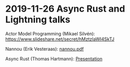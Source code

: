 # 2019-11-26 Async Rust and Lightning talks

Actor Model Programming (Mikael Silvén): <https://www.slideshare.net/secret/hMztzIaWI4SkTJ>

Nannou (Erik Vesteraas): [nannou.pdf](nannou.pdf)

Async Rust (Thomas Hartmann): [Presentation](async-rust/presentation.md)
